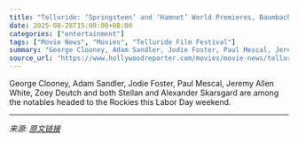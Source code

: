 ```yaml
---
title: "Telluride: ‘Springsteen’ and ‘Hamnet’ World Premieres, Baumbach, Hawke, Panahi and Ross Career Tributes Announced"
date: 2025-08-28T15:00:00+08:00
categories: ["entertainment"]
tags: ["Movie News", "Movies", "Telluride Film Festival"]
summary: "George Clooney, Adam Sandler, Jodie Foster, Paul Mescal, Jeremy Allen White, Zoey Deutch and both Stellan and Alexander Skarsgard are among the notables headed to the Rockies this Labor Day weekend."
source_url: "https://www.hollywoodreporter.com/movies/movie-news/telluride-springsteen-hamnet-world-premieres-tributes-1236352582/"
---
```


George Clooney, Adam Sandler, Jodie Foster, Paul Mescal, Jeremy Allen White, Zoey Deutch and both Stellan and Alexander Skarsgard are among the notables headed to the Rockies this Labor Day weekend.

---

*来源: [原文链接](https://www.hollywoodreporter.com/movies/movie-news/telluride-springsteen-hamnet-world-premieres-tributes-1236352582/)*
